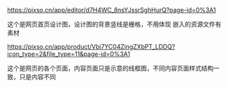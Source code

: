 https://pixso.cn/app/editor/d7H4WC_8nsYJssrSghHurQ?page-id=0%3A1

这个是网页首页设计图，设计图的背景竖线是栅格，不用体现
嵌入的资源文件有素材

https://pixso.cn/app/product/Vbi7YC04ZingZXbPT_LDDQ?icon_type=2&file_type=11&page-id=0%3A1

这个是网页的各个页面，内容页面只是示意的线框图，不同内容页面样式结构一致，只是内容不同
